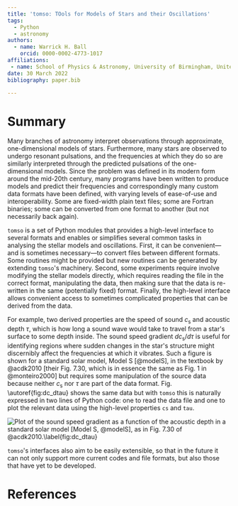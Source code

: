 ```yaml
---
title: 'tomso: TOols for Models of Stars and their Oscillations'
tags:
  - Python
  - astronomy
authors:
  - name: Warrick H. Ball
    orcid: 0000-0002-4773-1017
affiliations:
 - name: School of Physics & Astronomy, University of Birmingham, United Kingdom
date: 30 March 2022
bibliography: paper.bib

---
```


# Summary

Many branches of astronomy interpret observations through approximate,
one-dimensional models of stars.  Furthermore, many stars are observed
to undergo resonant pulsations, and the frequencies at which they do
so are similarly interpreted through the predicted pulsations of the
one-dimensional models.  Since the problem was defined in its modern
form around the mid-20th century, many programs have been written to
produce models and predict their frequencies and correspondingly many
custom data formats have been defined, with varying levels of ease-of-use
and interoperability.  Some are fixed-width plain text files; some are
Fortran binaries; some can be converted from one format to another
(but not necessarily back again).

`tomso` is a set of Python modules that provides a high-level
interface to several formats and enables or simplifies several common
tasks in analysing the stellar models and oscillations.  First, it can
be convenient—and is sometimes necessary—to convert files between
different formats.  Some routines might be provided but new routines
can be generated by extending `tomso`'s machinery.  Second, some
experiments require involve modifying the stellar models directly,
which requires reading the file in the correct format, manipulating
the data, then making sure that the data is re-written in the same
(potentially fixed) format.  Finally, the high-level interface allows
convenient access to sometimes complicated properties that can be
derived from the data.

For example, two derived properties are the speed of sound
$c_\mathrm{s}$ and acoustic depth $\tau$, which is how long a sound
wave would take to travel from a star's surface to some depth inside.
The sound speed gradient $dc_\mathrm{s}/d\tau$ is useful for
identifying regions where sudden changes in the star's structure might
discernibly affect the frequencies at which it vibrates.
Such a figure is shown for a standard solar model, Model S [@modelS],
in the textbook by @acdk2010 [their Fig. 7.30, which is in essence the
same as Fig. 1 in @monteiro2000] but requires some manipulation of the
source data because neither $c_\mathrm{s}$ nor $\tau$ are part of the
data format.  Fig. \autoref{fig:dc_dtau} shows the same data but with
`tomso` this is naturally expressed in two lines of Python code: one
to read the data file and one to plot the relevant data using the
high-level properties `cs` and `tau`.

![Plot of the sound speed gradient as a function of the acoustic depth
in a standard solar model [Model S, @modelS], as in Fig. 7.30 of
@acdk2010.\label{fig:dc_dtau}](https://tomso.readthedocs.io/en/stable/index-1.hires.png)

`tomso`'s interfaces also aim to be easily extensible, so that in the
future it can not only support more current codes and file formats,
but also those that have yet to be developed.

# References
